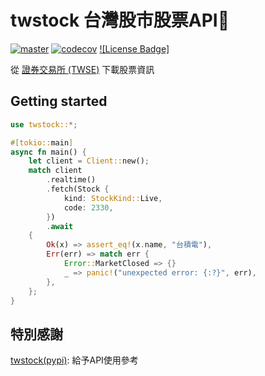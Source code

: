 # twstock 台灣股市股票API🦀

[![master](https://github.com/Eason0729/twstock-rs/actions/workflows/master.yml/badge.svg)](https://github.com/Eason0729/twstock-rs/actions/workflows/master.yml)
[![codecov](https://codecov.io/github/Eason0729/twstock-rs/graph/badge.svg?token=RPYP79BLCZ)](https://codecov.io/github/Eason0729/twstock-rs)
[![License Badge]](./LICENSE)

從 [證券交易所 (TWSE)](https://www.twse.com.tw/zh/index.html) 下載股票資訊

## Getting started

```rust
use twstock::*;

#[tokio::main]
async fn main() {
    let client = Client::new();
    match client
        .realtime()
        .fetch(Stock {
            kind: StockKind::Live,
            code: 2330,
        })
        .await
    {
        Ok(x) => assert_eq!(x.name, "台積電"),
        Err(err) => match err {
            Error::MarketClosed => {}
            _ => panic!("unexpected error: {:?}", err),
        },
    };
}
```

## 特別感謝

[twstock(pypi)](https://github.com/mlouielu/twstock?tab=readme-ov-file): 給予API使用參考